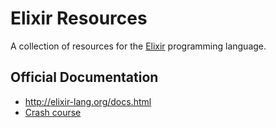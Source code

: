# Elixir Resources
A collection of resources for the [Elixir](http://elixir-lang.org/) programming
language.

## Official Documentation
* http://elixir-lang.org/docs.html
* [Crash course](http://elixir-lang.org/crash-course.html)

